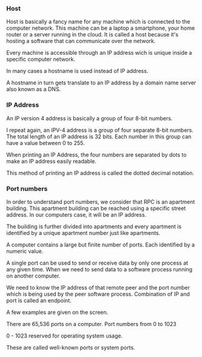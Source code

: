 ### Host

Host is basically a fancy name for any machine which is connected
to the computer network.
This machine can be a laptop a smartphone, your home router or a server running in the cloud.
It is called a host because it's hosting a software that can communicate over the network.

Every machine is accessible through an IP address wich is unique inside a specific computer network.

In many cases a hostname is used instead of IP address. 

A hostname in turn gets translate to an IP address by a domain name server also known as a DNS.

### IP Address

An IP version 4 address is basically a group of four 8-bit numbers.

I repeat again, an IPV-4 address is a group of four separate 8-bit numbers. The total length of an IP address is 32 bits. Each number in this group can have a value between 0 to 255.

When printing an IP Address, the four numbers are separated by dots to make an IP address easily readable.

This method of printing an IP address is called the dotted decimal notation.

### Port numbers

In order to understand port numbers, we consider that RPC is an apartment building. This apartment building can be reached using a specific street address. In our computers case,
it will be an IP address.

The building is further divided into apartments and every apartment is identified by a unique apartment number just like apartments.

A computer contains a large but finite number of ports. Each identified by a numeric value. 

A single port can be used to send or receive data by only one process at any given time. When we need to send data to a software process running on another computer.

We need to know the IP address of that remote peer and the port number which is being used by the peer software process. Combination of IP and port is called an endpoint.

A few examples are given on the screen.

There are 65,536 ports on a computer. Port numbers from 0 to 1023

0 - 1023 reserved for operating system usage.

These are called well-known ports or system ports.